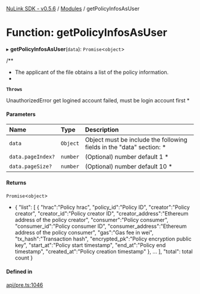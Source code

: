 [NuLink SDK - v0.5.6](../README.md) / [Modules](../modules.md) / getPolicyInfosAsUser

# Function: getPolicyInfosAsUser

▸ **getPolicyInfosAsUser**(`data`): `Promise`<`object`\>

/**
 * The applicant of the file obtains a list of the policy information.
 *

**`Throws`**

UnauthorizedError get logined account failed, must be login account first
 *

#### Parameters

| Name | Type | Description |
| :------ | :------ | :------ |
| `data` | `Object` | Object must be include the following fields in the "data" section: * |
| `data.pageIndex?` | `number` | (Optional) number default 1 * |
| `data.pageSize?` | `number` | (Optional) number default 10 * |

#### Returns

`Promise`<`object`\>

- {
                "list": [
                  {
                    "hrac":"Policy hrac",
                    "policy_id":"Policy ID",
                    "creator":"Policy creator",
                    "creator_id":"Policy creator ID",
                    "creator_address":"Ethereum address of the policy creator",
                    "consumer":"Policy consumer",
                    "consumer_id":"Policy consumer ID",
                    "consumer_address":"Ethereum address of the policy consumer",
                    "gas":"Gas fee in wei",
                    "tx_hash":"Transaction hash",
                    "encrypted_pk":"Policy encryption public key",
                    "start_at":"Policy start timestamp",
                    "end_at":"Policy end timestamp",
                    "created_at":"Policy creation timestamp"
                  },
                  ...
              ],
              "total": total count
            }

#### Defined in

[api/pre.ts:1046](https://github.com/NuLink-network/nulink-sdk/blob/9e77a59/src/api/pre.ts#L1046)
